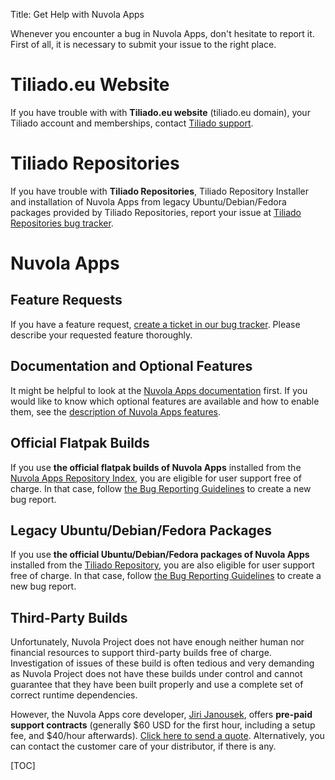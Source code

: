 Title: Get Help with Nuvola Apps

Whenever you encounter a bug in Nuvola Apps, don't hesitate to report it. First of all, it is
necessary to submit your issue to the right place.

Tiliado.eu Website
==================

If you have trouble with with **Tiliado.eu website** (tiliado.eu domain), your Tiliado account and
memberships, contact [Tiliado support](mailto:support@tiliado.eu).

Tiliado Repositories
====================

If you have trouble with **Tiliado Repositories**, Tiliado Repository Installer and installation of
Nuvola Apps from legacy Ubuntu/Debian/Fedora packages provided by Tiliado Repositories, report your issue at
[Tiliado Repositories bug tracker](https://github.com/tiliado/tiliado-repositories/issues).

Nuvola Apps
===========

Feature Requests
----------------

If you have a feature request, [create a ticket in our bug tracker](https://github.com/tiliado/nuvolaplayer/issues/new).
Please describe your requested feature thoroughly.

Documentation and Optional Features
-----------------------------------

It might be helpful to look at the [Nuvola Apps documentation](http://tiliado.github.io/nuvolaplayer/documentation/4.html)
first. If you would like to know which optional features are available and how to enable them, see
the [description of Nuvola Apps features](./explore.html).

Official Flatpak Builds
-----------------------

If you use **the official flatpak builds of Nuvola Apps** installed from the
[Nuvola Apps Repository Index](https://nuvola.tiliado.eu), you are eligible for user support
free of charge. In that case, follow
[the Bug Reporting Guidelines](https://github.com/tiliado/nuvolaplayer/wiki/Bug-Reporting-Guidelines)
to create a new bug report.

Legacy Ubuntu/Debian/Fedora Packages
------------------------------------

If you use **the official Ubuntu/Debian/Fedora packages of Nuvola Apps** installed from the 
[Tiliado Repository](https://tiliado.eu/nuvolaplayer/repository/), you are also eligible for user support
free of charge. In that case, follow
[the Bug Reporting Guidelines](https://github.com/tiliado/nuvolaplayer/wiki/Bug-Reporting-Guidelines)
to create a new bug report.

Third-Party Builds
------------------

Unfortunately, Nuvola Project does not have enough neither human nor financial resources to support third-party builds
free of charge. Investigation of issues of these build is often tedious and very demanding as Nuvola Project does not
have these builds under control and cannot guarantee that they have been built properly and use a complete set of
correct runtime dependencies.

However, the Nuvola Apps core developer, [Jiri Janousek](mailto:support@tiliado.eu), offers **pre-paid support contracts**
(generally $60 USD for the first hour, including a setup fee, and $40/hour afterwards).
[Click here to send a quote](mailto:support@tiliado.eu). Alternatively, you can contact the customer care of your
distributor, if there is any.

[TOC]

